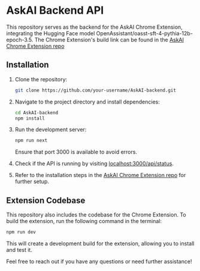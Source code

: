 # AskAI Backend API

This repository serves as the backend for the AskAI Chrome Extension, integrating the Hugging Face model OpenAssistant/oasst-sft-4-pythia-12b-epoch-3.5. The Chrome Extension's build link can be found in the [AskAI Chrome Extension repo](https://github.com/manu-shukla/AskAI-chrome-extension)

## Installation

1. Clone the repository:

    ```bash
    git clone https://github.com/your-username/AskAI-backend.git
    ```

2. Navigate to the project directory and install dependencies:

    ```bash
    cd AskAI-backend
    npm install
    ```

3. Run the development server:

    ```bash
    npm run next
    ```

    Ensure that port 3000 is available to avoid errors.

4. Check if the API is running by visiting [localhost:3000/api/status](http://localhost:3000/api/status).

5. Refer to the installation steps in the [AskAI Chrome Extension repo](https://github.com/manu-shukla/AskAI-chrome-extension) for further setup.

## Extension Codebase

This repository also includes the codebase for the Chrome Extension. To build the extension, run the following command in the terminal:

```bash
npm run dev
```

This will create a development build for the extension, allowing you to install and test it.

Feel free to reach out if you have any questions or need further assistance!
